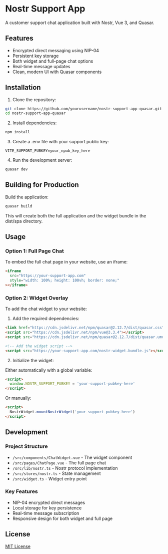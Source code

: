 # Nostr Support App

A customer support chat application built with Nostr, Vue 3, and Quasar.

## Features

- Encrypted direct messaging using NIP-04
- Persistent key storage
- Both widget and full-page chat options
- Real-time message updates
- Clean, modern UI with Quasar components

## Installation

1. Clone the repository:

```bash
git clone https://github.com/yourusername/nostr-support-app-quasar.git
cd nostr-support-app-quasar
```

2. Install dependencies:

```bash
npm install
```

3. Create a .env file with your support public key:

```env
VITE_SUPPORT_PUBKEY=your_npub_key_here
```

4. Run the development server:

```bash
quasar dev
```

## Building for Production

Build the application:

```bash
quasar build
```

This will create both the full application and the widget bundle in the dist/spa directory.

## Usage

### Option 1: Full Page Chat

To embed the full chat page in your website, use an iframe:

```html
<iframe
  src="https://your-support-app.com"
  style="width: 100%; height: 100vh; border: none;"
></iframe>
```

### Option 2: Widget Overlay

To add the chat widget to your website:

1. Add the required dependencies:

```html
<link href="https://cdn.jsdelivr.net/npm/quasar@2.12.7/dist/quasar.css" rel="stylesheet" />
<script src="https://cdn.jsdelivr.net/npm/vue@3.3.4"></script>
<script src="https://cdn.jsdelivr.net/npm/quasar@2.12.7/dist/quasar.umd.js"></script>

<!-- Add the widget script -->
<script src="https://your-support-app.com/nostr-widget.bundle.js"></script>
```

2. Initialize the widget:

Either automatically with a global variable:

```html
<script>
  window.NOSTR_SUPPORT_PUBKEY = 'your-support-pubkey-here'
</script>
```

Or manually:

```html
<script>
  NostrWidget.mountNostrWidget('your-support-pubkey-here')
</script>
```

## Development

### Project Structure

- `/src/components/ChatWidget.vue` - The widget component
- `/src/pages/ChatPage.vue` - The full page chat
- `/src/lib/nostr.ts` - Nostr protocol implementation
- `/src/stores/nostr.ts` - State management
- `/src/widget.ts` - Widget entry point

### Key Features

- NIP-04 encrypted direct messages
- Local storage for key persistence
- Real-time message subscription
- Responsive design for both widget and full page

## License

[MIT License](LICENSE)
